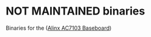 # NOT MAINTAINED binaries

Binaries for the ([Alinx AC7103 Baseboard](http://www.alinx.com/en/index.php/default/content/126.html))

